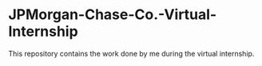 # JPMorgan-Chase-Co.-Virtual-Internship
This repository contains the work done by me during the virtual internship.
